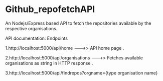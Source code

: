 # Github_repofetchAPI
An Nodejs/Express  based API to fetch the repositories available by the respective organisations.  

API documentation: Endpoints

1.http://localhost:5000/api/home --->> API home page .   

2.http://localhost:5000/api/organisations --->> Fetches available organisations as string in HTTP response .  

3.http://localhost:5000/api/findrepos?orgname={type organisation name}
